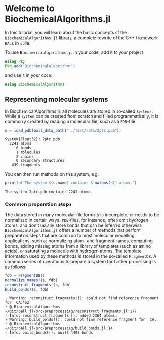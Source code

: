 # Welcome to BiochemicalAlgorithms.jl


In this tutorial, you will learn about the basic concepts of the `BiochemicalAlgorithms.jl` library, a complete rewrite of the C++ framework [`BALL`](https://github.com/ball-project/ball) in Julia.

To use `BiochemicalAlgorithms.jl` in your code, add it to your project

``` julia
using Pkg
Pkg.add("BiochemicalAlgorithms")
```

and use it in your code:

``` julia
using BiochemicalAlgorithms
```

## Representing molecular systems

In BiochemicalAlgorithms.jl, all molecules are stored in so-called `Systems`. While a `System` can be created from scratch and filled programmatically, it is commonly created by reading a molecular file, such as a `PDB`-file:

``` julia
s = load_pdb(ball_data_path("../test/data/2ptc.pdb"))
```

    System{Float32}: 2ptc.pdb
      2241 atoms
         0 bonds
         1 molecules
         2 chains
         0 secondary structures
       439 fragments

You can then run methods on this system, e.g.

``` julia
println("The system $(s.name) contains $(natoms(s)) atoms.")
```

    The system 2ptc.pdb contains 2241 atoms.

### Common preparation steps

The data stored in many molecular file formats is incomplete, or needs to be normalized in certain ways. `PDB`-files, for instance, often omit hydrogen atoms, and don’t usually store bonds that can be inferred otherwise. `BiochemicalAlgorithms.jl` offers a number of methods that perform preparation steps that are common to most molecular modelling applications, such as normalizing atom- and fragment names, computing bonds, adding missing atoms from a library of templates (such as amino acids), or saturating a molecule with hydrogen atoms. The template information used by these methods is stored in the so-called `FragmentDB`. A common series of operations to prepare a system for further processing is as follows:

``` julia
fdb = FragmentDB()
normalize_names!(s, fdb)
reconstruct_fragments!(s, fdb)
build_bonds!(s, fdb)
```

    ┌ Warning: reconstruct_fragments!(): could not find reference fragment for  CA:462
    └ @ BiochemicalAlgorithms ~/git/ball.jl/src/preprocessing/reconstruct_fragments.jl:177
    [ Info: reconstruct_fragments!(): added 2364 atoms.
    ┌ Warning: build_bonds!(): could not find reference fragment for  CA.
    └ @ BiochemicalAlgorithms ~/git/ball.jl/src/preprocessing/build_bonds.jl:14
    [ Info: build_bonds!(): built 4498 bonds
